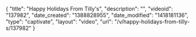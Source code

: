 {
    "title": "Happy Holidays From Tilly's",
    "description": "",
    "videoid": "137982",
    "date_created": "1388828955",
    "date_modified": "1418181136",
    "type": "captivate",
    "layout": "video",
    "url": "\/v\/happy-holidays-from-tilly-s\/137982"
}
